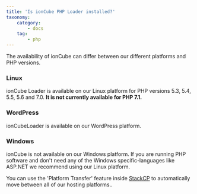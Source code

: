 ```yaml
---
title: 'Is ionCube PHP Loader installed?'
taxonomy:
    category:
        - docs
    tag:
        - php
---
```


The availability of ionCube can differ between our different platforms and PHP versions.

### Linux
ionCube Loader is available on our Linux platform for PHP versions 5.3, 5.4, 5.5, 5.6 and 7.0. **It is not currently available for PHP 7.1.**

### WordPress
ionCubeLoader is available on our WordPress platform.

### Windows
ionCube is not available on our Windows platform. If you are running PHP software and don't need any of the Windows specific-languages like ASP.NET we recommend using our Linux platform.

 

You can use the 'Platform Transfer' feature inside [StackCP](https://stackcp.com) to automatically move between all of our hosting platforms..